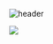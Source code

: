 ![header](https://capsule-render.vercel.app/api?type=waving&text=leeyatho's　Github&theme=tokyonight&animation=blink&fontAlign=70&fontSize=50&height=150)

<img src="https://img.shields.io/badge/intelliJ-628fda.svg?style=for-the-badge&logo=IntelliJ IDEA&logoColor=000000" />
